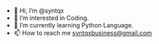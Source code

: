 - 👋 Hi, I’m @syntqx
- 👀 I’m interested in Coding.
- 🌱 I’m currently learning Python Language.
- 📫 How to reach me syntqxbusiness@gmail.com

<!---
syntqx/syntqx is a ✨ special ✨ repository because its `README.md` (this file) appears on your GitHub profile.
You can click the Preview link to take a look at your changes.
--->
